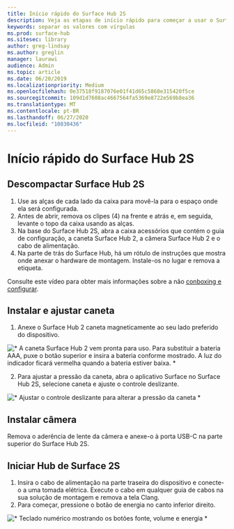 ```yaml
---
title: Início rápido do Surface Hub 2S
description: Veja as etapas de início rápido para começar a usar o Surface Hub 2S.
keywords: separar os valores com vírgulas
ms.prod: surface-hub
ms.sitesec: library
author: greg-lindsay
ms.author: greglin
manager: laurawi
audience: Admin
ms.topic: article
ms.date: 06/20/2019
ms.localizationpriority: Medium
ms.openlocfilehash: 0e37518f9187076e01f41d65c5868e315420f5ce
ms.sourcegitcommit: 109d1d7608ac4667564fa5369e8722e569b8ea36
ms.translationtype: MT
ms.contentlocale: pt-BR
ms.lasthandoff: 06/27/2020
ms.locfileid: "10830436"
---
```

# Início rápido do Surface Hub 2S

## Descompactar Surface Hub 2S

1. Use as alças de cada lado da caixa para movê-la para o espaço onde ela será configurada.
2. Antes de abrir, remova os clipes (4) na frente e atrás e, em seguida, levante o topo da caixa usando as alças.
3. Na base do Surface Hub 2S, abra a caixa acessórios que contém o guia de configuração, a caneta Surface Hub 2, a câmera Surface Hub 2 e o cabo de alimentação.
4. Na parte de trás do Surface Hub, há um rótulo de instruções que mostra onde anexar o hardware de montagem. Instale-os no lugar e remova a etiqueta.

Consulte este vídeo para obter mais informações sobre a não [conboxing e configurar](https://youtu.be/fCrxdNXvru4).

## Instalar e ajustar caneta

1. Anexe o Surface Hub 2 caneta magneticamente ao seu lado preferido do dispositivo.

![* A caneta Surface Hub 2 vem pronta para uso. Para substituir a bateria AAA, puxe o botão superior e insira a bateria conforme mostrado. A luz do indicador ficará vermelha quando a bateria estiver baixa. *](images/sh2-pen.png) <br>

2. Para ajustar a pressão da caneta, abra o aplicativo Surface no Surface Hub 2S, selecione caneta e ajuste o controle deslizante.

![* Ajustar o controle deslizante para alterar a pressão da caneta *](images/sh2-pen-pressure.png) <br>

## Instalar câmera

Remova o aderência de lente da câmera e anexe-o à porta USB-C na parte superior do Surface Hub 2S.

## Iniciar Hub de Surface 2S

1. Insira o cabo de alimentação na parte traseira do dispositivo e conecte-o a uma tomada elétrica. Execute o cabo em qualquer guia de cabos na sua solução de montagem e remova a tela Clang.
2. Para começar, pressione o botão de energia no canto inferior direito.

![* Teclado numérico mostrando os botões fonte, volume e energia *](images/sh2-keypad.png) <br>
